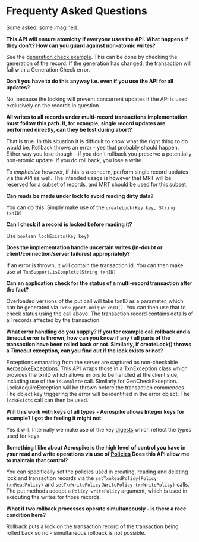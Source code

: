 # Frequenty Asked Questions

Some asked, some imagined.

**This API will ensure atomicity if everyone uses the API. What happens if they don't? How can you guard against non-atomic writes?**

See the [generation check example](README.md#atomic-write-incorporating-generation-check). This can be done by checking the generation of the record. If the generation has changed, the transaction will fail with a Generation Check error.

**Don't you have to do this anyway i.e. even if you use the API for all updates?**

No, because the locking will prevent concurrent updates if the API is used exclusively on the records in question.

**All writes to all records under multi-record transactions implementation must follow this path. If, for example, single record updates are performed directly, can they be lost during abort?**

That is true. In this situation it is difficult to know what the right thing to do would be. Rollback throws an error - yes that probably should happen. Either way you lose though - if you don't rollback you preserve a potentially non-atomic update. If you do roll back, you lose a write. 

To *emphasize* however, if this is a concern, perform single record updates via the API as well. The intended usage is however that MRT will be reserved for a subset of records, and MRT should be used for this subset.

**Can reads be made under lock to avoid reading dirty data?**

You can do this. Simply make use of the ```createLock(Key key, String txnID)```

**Can I check if a record is locked before reading it?**

Use ```boolean lockExists(Key key)```

**Does the implementation handle uncertain writes (in-doubt or client/connection/server failures) appropriately?**

If an error is thrown, it will contain the transaction id. You can then make use of ```TxnSupport.isComplete(String txnID)```

**Can an application check for the status of a multi-record transaction after the fact?**

Overloaded versions of the put call will take txnID as a parameter, which can be generated via ```TxnSupport.uniqueTxnID()```. You can then use that to check status using the call above. The transaction record contains details of all records affected by the transaction.

**What error handling do you supply? If you for example call rollback and a timeout error is thrown, how can you know if any / all parts of the transaction have been rolled back or not. Similarly, if createLock() throws a Timeout exception, can you find out if the lock exists or not?**

Exceptions emanating from the server are captured as non-checkable [AerospikeExceptions](https://www.aerospike.com/apidocs/java/com/aerospike/client/AerospikeException.html). This API wraps those in a TxnException class which provides the txnID which allows errors to be handled at the client side, including use of the ```isComplete``` call. Similarly for GenCheckException. LockAcquireException will be thrown before the transaction commences. The object key triggering the error will be identified in the error object. The ```lockExists``` call can then be used.

**Will this work with keys of all types - Aerospike allows Integer keys for example? I got the feeling it might not**

Yes it will. Internally we make use of the key [digests](https://discuss.aerospike.com/t/faq-how-keys-and-digests-are-used-in-aerospike/4663) which reflect the types used for keys.

**Something I like about Aerospike is the high level of control you have in your read and write operations via use of [Policies](https://www.aerospike.com/docs/guide/policies.html) Does this API allow me to maintain that control?**

You can specifically set the policies used in creating, reading and deleting lock and transaction records via the ```setTxnReadPolicy(Policy txnReadPolicy)``` and ```setTxnWritePolicy(WritePolicy txnWritePolicy)``` calls. The put methods accept a ```Policy writePolicy``` argument, which is used in executing the writes for those records.

**What if two rollback processes operate simultaneously - is there a race condition here?**

Rollback puts a lock on the transaction record of the transaction being rolled back so no - simultaneous rollback is not possible.



